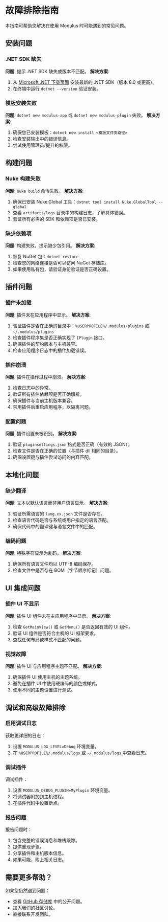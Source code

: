 # 故障排除指南

本指南可帮助您解决在使用 Modulus 时可能遇到的常见问题。

## 安装问题

### .NET SDK 缺失
**问题**: 提示 .NET SDK 缺失或版本不匹配。
**解决方案**: 
1. 从 [Microsoft .NET 下载页面](https://dotnet.microsoft.com/download) 安装最新的 .NET SDK（版本 8.0 或更高）。
2. 在终端中运行 `dotnet --version` 验证安装。

### 模板安装失败
**问题**: `dotnet new modulus-app` 或 `dotnet new modulus-plugin` 失败。
**解决方案**:
1. 确保您已安装模板：`dotnet new install <模板文件夹路径>`
2. 检查安装输出中的错误信息。
3. 尝试使用管理员/提升的权限。

## 构建问题

### Nuke 构建失败
**问题**: `nuke build` 命令失败。
**解决方案**:
1. 确保已安装 Nuke.Global 工具：`dotnet tool install Nuke.GlobalTool --global`
2. 查看 `artifacts/logs` 目录中的构建日志，了解具体错误。
3. 验证所有必需的 SDK 和依赖项是否已安装。

### 缺少依赖项
**问题**: 构建失败，提示缺少包引用。
**解决方案**:
1. 恢复 NuGet 包：`dotnet restore`
2. 检查您的网络连接是否可以访问 NuGet 存储库。
3. 如果使用私有包，请验证身份验证是否正确设置。

## 插件问题

### 插件未加载
**问题**: 插件未在应用程序中显示。
**解决方案**:
1. 验证插件是否在正确的目录中：`%USERPROFILE%/.modulus/plugins` 或 `~/.modulus/plugins`
2. 检查插件程序集是否正确实现了 `IPlugin` 接口。
3. 确保插件的契约版本与主机兼容。
4. 检查应用程序日志中的插件加载错误。

### 插件崩溃
**问题**: 插件在操作过程中崩溃。
**解决方案**:
1. 检查日志中的异常。
2. 验证所有插件依赖项是否正确解析。
3. 确保插件与当前主机版本兼容。
4. 禁用插件后重启应用程序，以隔离问题。

### 配置问题
**问题**: 插件设置未被识别。
**解决方案**:
1. 验证 `pluginsettings.json` 格式是否正确（有效的 JSON）。
2. 检查文件是否在正确的位置（与插件 dll 相同的目录）。
3. 确保设置键与插件尝试访问的内容匹配。

## 本地化问题

### 缺少翻译
**问题**: 文本以默认语言而非用户语言显示。
**解决方案**:
1. 验证所需语言的 `lang.xx.json` 文件是否存在。
2. 检查语言代码是否与系统或用户指定的语言匹配。
3. 确保代码中的翻译键与语言文件中的匹配。

### 编码问题
**问题**: 特殊字符显示为乱码。
**解决方案**:
1. 确保所有语言文件均以 UTF-8 编码保存。
2. 检查文件中是否存在 BOM（字节顺序标记）问题。

## UI 集成问题

### 插件 UI 不显示
**问题**: 插件 UI 组件未在主应用程序中显示。
**解决方案**:
1. 检查 `GetMainView()` 或 `GetMenu()` 是否返回有效的 UI 组件。
2. 验证 UI 组件是否符合主机的 UI 框架要求。
3. 查找任何布局或样式不匹配的问题。

### 视觉故障
**问题**: 插件 UI 与应用程序主题不匹配。
**解决方案**:
1. 确保插件 UI 使用主机的主题系统。
2. 避免在插件 UI 中使用硬编码的颜色或样式。
3. 使用不同的主题设置进行测试。

## 调试和高级故障排除

### 启用调试日志
获取更详细的日志：
1. 设置 `MODULUS_LOG_LEVEL=Debug` 环境变量。
2. 在 `%USERPROFILE%/.modulus/logs` 或 `~/.modulus/logs` 中查看日志。

### 调试插件
调试插件：
1. 设置 `MODULUS_DEBUG_PLUGIN=MyPlugin` 环境变量。
2. 将调试器附加到主机进程。
3. 在插件代码中设置断点。

### 报告问题
报告问题时：
1. 包含完整的错误消息和堆栈跟踪。
2. 提供重现步骤。
3. 分享插件和主机版本信息。
4. 如果可能，附上相关日志。

## 需要更多帮助？

如果您仍然遇到问题：
- 查看 [GitHub 存储库](https://github.com/Agibuild/modulus) 中的公开问题。
- 加入我们的社区讨论。
- 直接联系开发团队。

